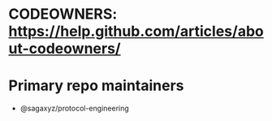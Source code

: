 # CODEOWNERS: https://help.github.com/articles/about-codeowners/

# Primary repo maintainers
* @sagaxyz/protocol-engineering
